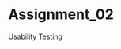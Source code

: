 # Assignment_02

[Usability Testing](https://github.com/izuberi/Assignment_02/raw/f928c7b3ca425adf63be408da0aef8ba8c58180e/Assignment%202.pdf)
